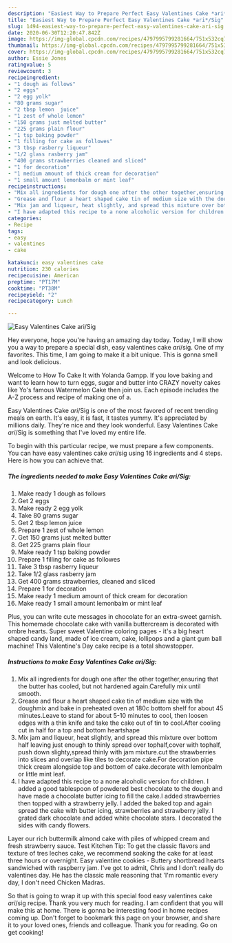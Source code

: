 ```yaml
---
description: "Easiest Way to Prepare Perfect Easy Valentines Cake *ari*/Sig"
title: "Easiest Way to Prepare Perfect Easy Valentines Cake *ari*/Sig"
slug: 1494-easiest-way-to-prepare-perfect-easy-valentines-cake-ari-sig
date: 2020-06-30T12:20:47.842Z
image: https://img-global.cpcdn.com/recipes/4797995799281664/751x532cq70/easy-valentines-cake-arisig-recipe-main-photo.jpg
thumbnail: https://img-global.cpcdn.com/recipes/4797995799281664/751x532cq70/easy-valentines-cake-arisig-recipe-main-photo.jpg
cover: https://img-global.cpcdn.com/recipes/4797995799281664/751x532cq70/easy-valentines-cake-arisig-recipe-main-photo.jpg
author: Essie Jones
ratingvalue: 5
reviewcount: 3
recipeingredient:
- "1 dough as follows"
- "2 eggs"
- "2 egg yolk"
- "80 grams sugar"
- "2 tbsp lemon  juice"
- "1 zest of whole lemon"
- "150 grams just melted butter"
- "225 grams plain flour"
- "1 tsp baking powder"
- "1 filling for cake as followes"
- "3 tbsp rasberry liqueur"
- "1/2 glass rasberry jam"
- "400 grams strawberries cleaned and sliced"
- "1 for decoration"
- "1 medium amount of thick cream for decoration"
- "1 small amount lemonbalm or mint leaf"
recipeinstructions:
- "Mix all ingredients for dough one after the other together,ensuring that the butter has cooled, but not hardened again.Carefully mix until smooth."
- "Grease and flour a heart shaped cake tin of medium size with the doughmix and bake in preheated oven at 180c bottom shelf for about 45 minutes.Leave to stand for about 5-10 minutes to cool, then loosen edges with a thin knife and take the cake out of tin to cool.After cooling cut in half for a top and bottom heartshape"
- "Mix jam and liqueur, heat slightly, and spread this mixture over bottom half leaving just enough to thinly spread over tophalf,cover with tophalf, push down slighty,spread thinly with jam mixture.cut the strawberries into slices and overlap like tiles to decorate cake.For decoration pipe thick cream alongside top and bottom of cake.decorate with lemonbalm or little mint leaf."
- "I have adapted this recipe to a none alcoholic version for children. I added a good tablespoon of powdered best chocolate to the dough and have made a chocolate butter icing to fill the cake.I added strawberries then topped with a strawberry jelly. I added the baked top and again spread the cake with butter icing, strawberries and strawberry jelly. I grated dark chocolate and added white chocolate stars. I decorated the sides with candy flowers."
categories:
- Recipe
tags:
- easy
- valentines
- cake

katakunci: easy valentines cake 
nutrition: 230 calories
recipecuisine: American
preptime: "PT17M"
cooktime: "PT38M"
recipeyield: "2"
recipecategory: Lunch

---
```



![Easy Valentines Cake *ari*/Sig](https://img-global.cpcdn.com/recipes/4797995799281664/751x532cq70/easy-valentines-cake-arisig-recipe-main-photo.jpg)

Hey everyone, hope you're having an amazing day today. Today, I will show you a way to prepare a special dish, easy valentines cake *ari*/sig. One of my favorites. This time, I am going to make it a bit unique. This is gonna smell and look delicious.

Welcome to How To Cake It with Yolanda Gampp. If you love baking and want to learn how to turn eggs, sugar and butter into CRAZY novelty cakes like Yo&#39;s famous Watermelon Cake then join us. Each episode includes the A-Z process and recipe of making one of a.

Easy Valentines Cake *ari*/Sig is one of the most favored of recent trending meals on earth. It's easy, it is fast, it tastes yummy. It's appreciated by millions daily. They're nice and they look wonderful. Easy Valentines Cake *ari*/Sig is something that I've loved my entire life.


To begin with this particular recipe, we must prepare a few components. You can have easy valentines cake *ari*/sig using 16 ingredients and 4 steps. Here is how you can achieve that.

<!--inarticleads1-->

##### The ingredients needed to make Easy Valentines Cake *ari*/Sig:

1. Make ready 1 dough as follows
1. Get 2 eggs
1. Make ready 2 egg yolk
1. Take 80 grams sugar
1. Get 2 tbsp lemon  juice
1. Prepare 1 zest of whole lemon
1. Get 150 grams just melted butter
1. Get 225 grams plain flour
1. Make ready 1 tsp baking powder
1. Prepare 1 filling for cake as followes
1. Take 3 tbsp rasberry liqueur
1. Take 1/2 glass rasberry jam
1. Get 400 grams strawberries, cleaned and sliced
1. Prepare 1 for decoration
1. Make ready 1 medium amount of thick cream for decoration
1. Make ready 1 small amount lemonbalm or mint leaf


Plus, you can write cute messages in chocolate for an extra-sweet garnish. This homemade chocolate cake with vanilla buttercream is decorated with ombre hearts. Super sweet Valentine coloring pages - it&#39;s a big heart shaped candy land, made of ice cream, cake, lollipops and a giant gum ball machine! This Valentine&#39;s Day cake recipe is a total showstopper. 

<!--inarticleads2-->

##### Instructions to make Easy Valentines Cake *ari*/Sig:

1. Mix all ingredients for dough one after the other together,ensuring that the butter has cooled, but not hardened again.Carefully mix until smooth.
1. Grease and flour a heart shaped cake tin of medium size with the doughmix and bake in preheated oven at 180c bottom shelf for about 45 minutes.Leave to stand for about 5-10 minutes to cool, then loosen edges with a thin knife and take the cake out of tin to cool.After cooling cut in half for a top and bottom heartshape
1. Mix jam and liqueur, heat slightly, and spread this mixture over bottom half leaving just enough to thinly spread over tophalf,cover with tophalf, push down slighty,spread thinly with jam mixture.cut the strawberries into slices and overlap like tiles to decorate cake.For decoration pipe thick cream alongside top and bottom of cake.decorate with lemonbalm or little mint leaf.
1. I have adapted this recipe to a none alcoholic version for children. I added a good tablespoon of powdered best chocolate to the dough and have made a chocolate butter icing to fill the cake.I added strawberries then topped with a strawberry jelly. I added the baked top and again spread the cake with butter icing, strawberries and strawberry jelly. I grated dark chocolate and added white chocolate stars. I decorated the sides with candy flowers.


Layer our rich buttermilk almond cake with piles of whipped cream and fresh strawberry sauce. Test Kitchen Tip: To get the classic flavors and texture of tres leches cake, we recommend soaking the cake for at least three hours or overnight. Easy valentine cookies - Buttery shortbread hearts sandwiched with raspberry jam. I&#39;ve got to admit, Chris and I don&#39;t really do valentines day. He has the classic male reasoning that &#39;I&#39;m romantic every day, I don&#39;t need Chicken Madras. 

So that is going to wrap it up with this special food easy valentines cake *ari*/sig recipe. Thank you very much for reading. I am confident that you will make this at home. There is gonna be interesting food in home recipes coming up. Don't forget to bookmark this page on your browser, and share it to your loved ones, friends and colleague. Thank you for reading. Go on get cooking!
